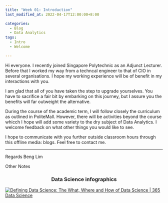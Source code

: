 ```yaml
---
title: "Week 01: Introduction"
last_modified_at: 2022-04-17T12:00:00+8:00

categories:
  - Blog
  - Data Analytics
tags:
  - Intro
  - Welcome

---
```


Hi everyone. I recently joined Singapore Polytechnic as an Adjunct Lecturer. Before that I worked my way from a techncal engineer to that of CIO in several organisations. I hope my working experience will be of benefit in my interactions with you.

I am glad that all of you have taken the step to upgrade yourselves. You have to sacrifice a fair bit by embarking on this journey, but I assure you the benefits will far outweight the alternative.

During the course of the academic term, I will follow closely the curriculum as outlined in PoliteMall. However, there will be activities beyond the course whicch I hope will add some variety to the dry subject of Data Analytics. I welcome feedback on what other things you would like to see.

I hope to communicate with you further outside classroom hours through this offline media: blogs. Feel free to contact me.

---
Regards
Beng Lim



Other Notes

### <center>Data Science infographics<center>


[![Defining Data Science: The What, Where and How of Data Science | 365 Data Science](https://365datascience.com/resources/blog/2018-05-365-Data-Science-Infographic-607x1024.jpg)](https://365datascience.com/career-advice/career-guides/defining-data-science/)




